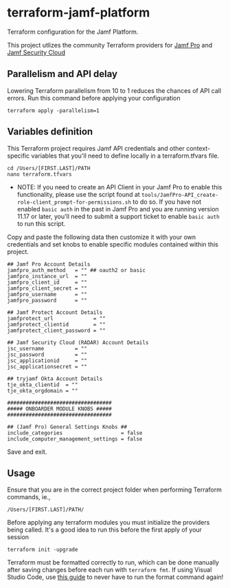 # terraform-jamf-platform

Terraform configuration for the Jamf Platform.

This project utlizes the community Terraform providers for [Jamf Pro](https://registry.terraform.io/providers/deploymenttheory/jamfpro/latest) and [Jamf Security Cloud](https://registry.terraform.io/providers/danjamf/jsctfprovider/latest)

## Parallelism and API delay

Lowering Terraform parallelism from 10 to 1 reduces the chances of API call errors. Run this command before applying your configuration

```
terraform apply -parallelism=1
```

## Variables definition

This Terraform project requires Jamf API credentials and other context-specific variables that you'll need to define locally in a terraform.tfvars file.

```
cd /Users/[FIRST.LAST]/PATH
nano terraform.tfvars
```

* NOTE: If you need to create an API Client in your Jamf Pro to enable this functionality, please use the script found at ```tools/JamfPro-API_create-role-client_prompt-for-permissions.sh``` to do so. If you have not enabled ```basic auth``` in the past in Jamf Pro and you are running version 11.17 or later, you'll need to submit a support ticket to enable ```basic auth``` to run this script.

Copy and paste the following data then customize it with your own credentials and set knobs to enable specific modules contained within this project.

```
## Jamf Pro Account Details
jamfpro_auth_method   = "" ## oauth2 or basic
jamfpro_instance_url  = ""
jamfpro_client_id     = ""
jamfpro_client_secret = ""
jamfpro_username      = ""
jamfpro_password      = ""

## Jamf Protect Account Details
jamfprotect_url             = ""
jamfprotect_clientid        = ""
jamfprotect_client_password = ""

## Jamf Security Cloud (RADAR) Account Details
jsc_username          = ""
jsc_password          = ""
jsc_applicationid     = ""
jsc_applicationsecret = ""

## tryjamf Okta Account Details
tje_okta_clientid  = ""
tje_okta_orgdomain = ""

##################################
##### ONBOARDER MODULE KNOBS #####
##################################

## (Jamf Pro) General Settings Knobs ##
include_categories                   = false
include_computer_management_settings = false

```

Save and exit.

## Usage

Ensure that you are in the correct project folder when performing Terraform commands, ie.,

```
/Users/[FIRST.LAST]/PATH/
```

Before applying any terraform modules you must initialize the providers being called. It's a good idea to run this before the first apply of your session

```
terraform init -upgrade
```

Terraform must be formatted correctly to run, which can be done manually after saving changes before each run with `terraform fmt`. If using Visual Studio Code, use [this guide](https://medium.com/nerd-for-tech/how-to-auto-format-hcl-terraform-code-in-visual-studio-code-6fa0e7afbb5e) to never have to run the format command again!

